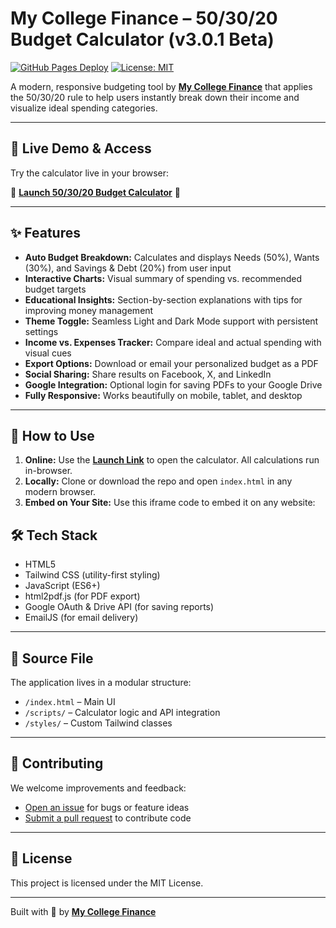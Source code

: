 # My College Finance – 50/30/20 Budget Calculator (v3.0.1 Beta)

[![GitHub Pages Deploy](https://img.shields.io/github/deployments/My-College-Finance/50-30-20-budget-calculator-v3/github-pages?label=Live%20Calculator&style=flat-square&logo=github)](https://my-college-finance.github.io/50-30-20-budget-calculator-v3/)
[![License: MIT](https://img.shields.io/badge/License-MIT-blue.svg?style=flat-square)](https://opensource.org/licenses/MIT)  

A modern, responsive budgeting tool by **[My College Finance](https://www.mycollegefinance.com/)** that applies the 50/30/20 rule to help users instantly break down their income and visualize ideal spending categories.

---

## 🎯 Live Demo & Access

Try the calculator live in your browser:

🚀 **[Launch 50/30/20 Budget Calculator]([https://my-college-finance.github.io/50-30-20-budget-calculator-v3/](https://50-30-20-budget-calculator-mcf.replit.app/))** 🚀

---

## ✨ Features

*   **Auto Budget Breakdown:** Calculates and displays Needs (50%), Wants (30%), and Savings & Debt (20%) from user input
*   **Interactive Charts:** Visual summary of spending vs. recommended budget targets
*   **Educational Insights:** Section-by-section explanations with tips for improving money management
*   **Theme Toggle:** Seamless Light and Dark Mode support with persistent settings
*   **Income vs. Expenses Tracker:** Compare ideal and actual spending with visual cues
*   **Export Options:** Download or email your personalized budget as a PDF
*   **Social Sharing:** Share results on Facebook, X, and LinkedIn
*   **Google Integration:** Optional login for saving PDFs to your Google Drive
*   **Fully Responsive:** Works beautifully on mobile, tablet, and desktop

---

## 📘 How to Use

1.  **Online:** Use the [**Launch Link**]([https://my-college-finance.github.io/50-30-20-budget-calculator-v3/](https://50-30-20-budget-calculator-mcf.replit.app/)) to open the calculator. All calculations run in-browser.
2.  **Locally:** Clone or download the repo and open `index.html` in any modern browser.
3.  **Embed on Your Site:** Use this iframe code to embed it on any website:

## 🛠️ Tech Stack

*   HTML5  
*   Tailwind CSS (utility-first styling)  
*   JavaScript (ES6+)  
*   html2pdf.js (for PDF export)  
*   Google OAuth & Drive API (for saving reports)  
*   EmailJS (for email delivery)  

---

## 📁 Source File

The application lives in a modular structure:
- `/index.html` – Main UI
- `/scripts/` – Calculator logic and API integration
- `/styles/` – Custom Tailwind classes

---

## 🤝 Contributing

We welcome improvements and feedback:

- [Open an issue](https://github.com/My-College-Finance/50-30-20-budget-calculator-v3/issues) for bugs or feature ideas  
- [Submit a pull request](https://github.com/My-College-Finance/50-30-20-budget-calculator-v3/pulls) to contribute code

---

## 📄 License

This project is licensed under the MIT License.

---

Built with 💙 by **[My College Finance](https://www.mycollegefinance.com/)**  
